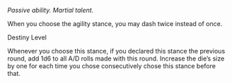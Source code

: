 *Passive ability. Martial talent.*

When you choose the agility stance, you may dash twice instead of once.

<div class="destiny-level">Destiny Level</div class="destiny-level">

Whenever you choose this stance, if you declared this stance the previous round, add 1d6 to all A/D rolls made with this round. Increase the die’s size by one for each time you chose consecutively chose this stance before that.
